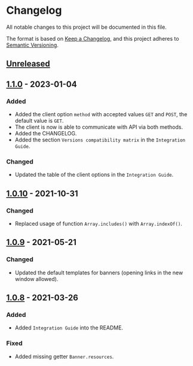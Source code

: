 # Changelog

All notable changes to this project will be documented in this file.

The format is based on [Keep a Changelog](https://keepachangelog.com/en/1.0.0/),
and this project adheres to [Semantic Versioning](https://semver.org/spec/v2.0.0.html).

## [Unreleased]

## [1.1.0] - 2023-01-04

### Added

- Added the client option `method` with accepted values `GET` and `POST`, the default value is `GET`.
- The client is now is able to communicate with API via both methods.
- Added the CHANGELOG.
- Added the section `Versions compatibility matrix` in the `Integration Guide`.

### Changed

- Updated the table of the client options in the `Integration Guide`.

## [1.0.10] - 2021-10-31

### Changed

- Replaced usage of function `Array.includes()` with `Array.indexOf()`.

## [1.0.9] - 2021-05-21

### Changed

- Updated the default templates for banners (opening links in the new window allowed).

## [1.0.8] - 2021-03-26

### Added

- Added `Integration Guide` into the README.

### Fixed

- Added missing getter `Banner.resources`.

[unreleased]: https://gitlab.com/68publishers/projects/amp/amp-client-js/compare/v1.1.0...master
[1.1.0]: https://gitlab.com/68publishers/projects/amp/amp-client-js/compare/v1.0.10...v1.1.0
[1.0.10]: https://gitlab.com/68publishers/projects/amp/amp-client-js/compare/v1.0.9...v1.0.10
[1.0.9]: https://gitlab.com/68publishers/projects/amp/amp-client-js/compare/v1.0.8...v1.0.9
[1.0.8]: https://gitlab.com/68publishers/projects/amp/amp-client-js/-/tags/v1.0.8
